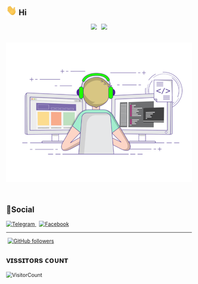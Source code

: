 ## <img src="gifs/Hi.gif" width="29px"> Hi



<div align="center">   
    <img src="https://github-readme-stats.vercel.app/api/top-langs/?username=TEAM-DLK&layout=compact&theme=react"/>
    &nbsp;
    <img height="165px" src="https://github-readme-stats.vercel.app/api?username=TEAM-DLK&count_private=true&show_icons=true&custom_title=Github%20Stats&hide=issues&theme=react"/>
</div>

<br>
 
  

 ​<img src="gifs/DOOZY 1.gif" alt="coding ?"> 
 
  
  
  
 ​</div>
 
 
  
## 📲Social 


<a href="https://t.me/DLKDevelopers">
<img alt="Telegram" 
src="https://img.shields.io/badge/Telegram-2CA5E0?style=for-the-badge&logo=telegram&logoColor=white">
    </a>
    &nbsp;
<a href="https://facebook.com/DHANANJAYA.MADHUSHANKA.0">
<img alt="Facebook" 
src="https://img.shields.io/badge/Facebook-%#316FF6.svg?style=for-the-badge&logo=Facebook&logoColor=white">
    </a>
</div>






___
 


 
 [![​GitHub followers​](https://img.shields.io/github/followers/TEAM-DLK.svg?style=social&label=Follow&maxAge=2592000)](https://github.com/TEAM-DLK?tab=followers) 








 
 ## ᴠɪssɪᴛᴏʀs ᴄᴏᴜɴᴛ
 ​![​VisitorCount​](https://profile-counter.glitch.me/{TEAM-DLK}/count.svg)
